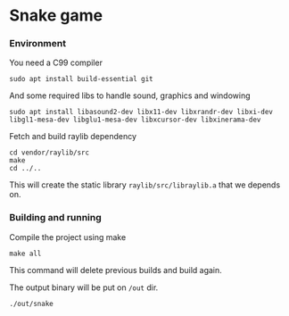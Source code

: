# Snake game

### Environment

You need a C99 compiler

```
sudo apt install build-essential git
```

And some required libs to handle sound, graphics and windowing

```
sudo apt install libasound2-dev libx11-dev libxrandr-dev libxi-dev libgl1-mesa-dev libglu1-mesa-dev libxcursor-dev libxinerama-dev
```

Fetch and build raylib dependency

```
cd vendor/raylib/src
make
cd ../..
```

This will create the static library `raylib/src/libraylib.a` that we depends on.

### Building and running

Compile the project using make

```
make all
```

This command will delete previous builds and build again.

The output binary will be put on `/out` dir.

```
./out/snake
```
